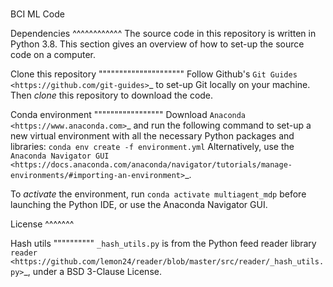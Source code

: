###
BCI ML Code

Dependencies
^^^^^^^^^^^^
The source code in this repository is written in Python 3.8. This section gives an overview of how to set-up the source code on a computer.

Clone this repository
"""""""""""""""""""""
Follow Github's `Git Guides <https://github.com/git-guides>`_ to set-up Git locally on your machine. Then *clone* this repository to download the code.

Conda environment
"""""""""""""""""
Download `Anaconda <https://www.anaconda.com>`_ and run the following command to set-up a new virtual environment with all the necessary Python packages and libraries: 
``conda env create -f environment.yml``
Alternatively, use the `Anaconda Navigator GUI <https://docs.anaconda.com/anaconda/navigator/tutorials/manage-environments/#importing-an-environment>`_.

To *activate* the environment, run ``conda activate multiagent_mdp`` before launching the Python IDE, or use the Anaconda Navigator GUI.

License
^^^^^^^

Hash utils
""""""""""
``_hash_utils.py`` is from the Python feed reader library `reader <https://github.com/lemon24/reader/blob/master/src/reader/_hash_utils.py>`_, under a BSD 3-Clause License.
